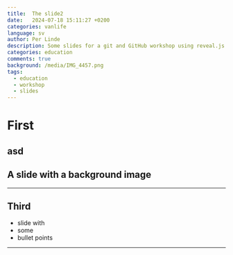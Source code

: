 ```yaml
---
title:  The slide2
date:   2024-07-18 15:11:27 +0200
categories: vanlife
language: sv
author: Per Linde
description: Some slides for a git and GitHub workshop using reveal.js
categories: education
comments: true
background: /media/IMG_4457.png
tags:
  - education
  - workshop
  - slides
---
```


  # First
  asd
  ---
  ## A slide with a background image
  ---
  ## Third
  - slide with
  - some
  - bullet points
  ---